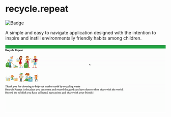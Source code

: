 # recycle.repeat

![Badge](https://img.shields.io/badge/recycle--repeat-BeKindToMotherNature-green)

A simple and easy to navigate application designed with the intention to inspire and instill environmentally friendly habits among children. 

![GIF](client/src/assets/image/recycle-repeat.gif)
